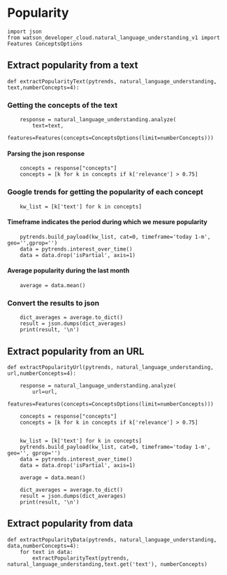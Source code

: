 # Popularity 
```
import json
from watson_developer_cloud.natural_language_understanding_v1 import Features ConceptsOptions
```
## Extract popularity from a text
```
def extractPopularityText(pytrends, natural_language_understanding, text,numberConcepts=4):
```

### Getting the concepts of the text
```
    response = natural_language_understanding.analyze(
        text=text,
        features=Features(concepts=ConceptsOptions(limit=numberConcepts)))
```
#### Parsing the json response
```
    concepts = response["concepts"]
    concepts = [k for k in concepts if k['relevance'] > 0.75]
```
### Google trends for getting the popularity of each concept
```
    kw_list = [k['text'] for k in concepts]
```
#### Timeframe indicates the period during which we mesure popularity
```    
    pytrends.build_payload(kw_list, cat=0, timeframe='today 1-m', geo='',gprop='')
    data = pytrends.interest_over_time()
    data = data.drop('isPartial', axis=1)
```
#### Average popularity during the last month
```
    average = data.mean()
```
### Convert the results to json
```
    dict_averages = average.to_dict()
    result = json.dumps(dict_averages)
    print(result, '\n')
```
## Extract popularity from an URL
```
def extractPopularityUrl(pytrends, natural_language_understanding, url,numberConcepts=4):

    response = natural_language_understanding.analyze(
        url=url,
        features=Features(concepts=ConceptsOptions(limit=numberConcepts)))

    concepts = response["concepts"]
    concepts = [k for k in concepts if k['relevance'] > 0.75]


    kw_list = [k['text'] for k in concepts]
    pytrends.build_payload(kw_list, cat=0, timeframe='today 1-m', geo='', gprop='') 
    data = pytrends.interest_over_time()
    data = data.drop('isPartial', axis=1)

    average = data.mean()

    dict_averages = average.to_dict()
    result = json.dumps(dict_averages)
    print(result, '\n')
```
## Extract popularity from data
```
def extractPopularityData(pytrends, natural_language_understanding, data,numberConcepts=4):
    for text in data:
        extractPopularityText(pytrends, natural_language_understanding,text.get('text'), numberConcepts)
```
